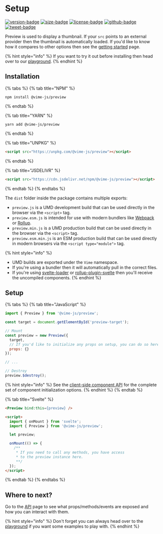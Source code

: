 # Setup

[![version-badge]][package]
[![size-badge]][size]
[![license-badge]][license]
[![github-badge]][github]
[![tweet-badge]][tweet]

Preview is used to display a thumbnail. If your `src` points to an external provider then the
thumbnail is automatically loaded. If you'd like to know how it compares to other options then see 
the [getting started](../getting-started.md) page.

{% hint style="info" %}
If you want to try it out before installing then head over to our [playground][vime-playground].
{% endhint %}

[package]: https://www.npmjs.com/package/@vime-js/preview
[version-badge]: https://img.shields.io/npm/v/@vime-js/preview?style=flat-square
[size]: https://bundlephobia.com/result?p=@vime-js/preview
[size-badge]: https://img.shields.io/bundlephobia/minzip/@vime-js/preview?label=min%2Bgzip&style=flat-square
[license]: https://github.com/vime-js/vime/blob/master/LICENSE
[license-badge]: https://img.shields.io/github/license/vime-js/vime?color=blue&style=flat-square
[tweet]: https://twitter.com/intent/tweet?text=Check%20out%20Vime%20%28https%3A%2F%2Fgithub.com%2Fvime-js%2Fvime%29%2C%20it%20makes%20embedding%20and%20using%20media%20players%20for%20the%20web%20simple.%20It%20supports%20Html5%2C%20YouTube%2C%20Dailymotion%2C%20Vimeo%20and%20more%20to%20come%21
[tweet-badge]: https://img.shields.io/twitter/url?style=social&url=https%3A%2F%2Fgithub.com%2Fvime-js%2Fvime
[github]: https://github.com/vime-js/vime
[github-badge]: https://img.shields.io/github/stars/vime-js/vime?style=social
[vime-playground]: https://playground.vime-js.com/?path=/story/preview

## Installation

{% tabs %}
{% tab title="NPM" %}
```
npm install @vime-js/preview
```
{% endtab %}

{% tab title="YARN" %}
```
yarn add @vime-js/preview
```
{% endtab %}

{% tab title="UNPKG" %}
```html
<script src="https://unpkg.com/@vime-js/preview"></script>
```
{% endtab %}

{% tab title="JSDELIVR" %}
```html
<script src="https://cdn.jsdelivr.net/npm/@vime-js/preview"></script>
```
{% endtab %}
{% endtabs %}

The `dist` folder inside the package contains multiple exports:

- `preview.js` is a UMD development build that can be used directly in the browser via the `<script>` tag.
- `preview.esm.js` is intended for use with modern bundlers like [Webpack][webpack] or [Rollup][rollup].
- `preview.min.js` is a UMD production build that can be used directly in the browser via the `<script>` tag.
- `preview.esm.min.js` is an ESM production build that can be used directly in modern browsers via the `<script type="module">` tag.

{% hint style="info" %}
* UMD builds are exported under the `Vime` namespace.
* If you're using a bundler then it will automatically pull in the correct files.
* If you're using [svelte-loader][svelte-loader] or [rollup-plugin-svelte][svelte-rollup] then you'll receive the uncompiled components.
{% endhint %}

[webpack]: https://webpack.js.org
[rollup]: http://rollupjs.org/guide/en
[svelte-loader]: https://github.com/sveltejs/svelte-loader
[svelte-rollup]: https://github.com/sveltejs/rollup-plugin-svelte

## Setup

{% tabs %}
{% tab title="JavaScript" %}
```js
import { Preview } from '@vime-js/preview';

const target = document.getElementById('preview-target');

// Mount
const preview = new Preview({ 
  target,
  // If you'd like to initialize any props on setup, you can do so here.
  props: {}
});

// ...

// Destroy
preview.$destroy();
```

{% hint style="info" %}
See the [client-side component API][svelte-client-api] for the complete set of component initialization options.
{% endhint %}
{% endtab %}

[svelte-client-api]: https://svelte.dev/docs#Client-side_component_API

{% tab title="Svelte" %}
```html
<Preview bind:this={preview} />

<script>
  import { onMount } from 'svelte';
  import { Preview } from '@vime-js/preview';

  let preview;

  onMount(() => {
    /**
     * If you need to call any methods, you have access 
     * to the preview instance here.
     **/
  });
</script>
```
{% endtab %}
{% endtabs %}

## Where to next?

Go to the [API](./api.md) page to see what props/methods/events are exposed and how you can interact 
with them. 

{% hint style="info" %}
Don't forget you can always head over to the [playground][vime-playground] if you want some examples to play with.
{% endhint %}
